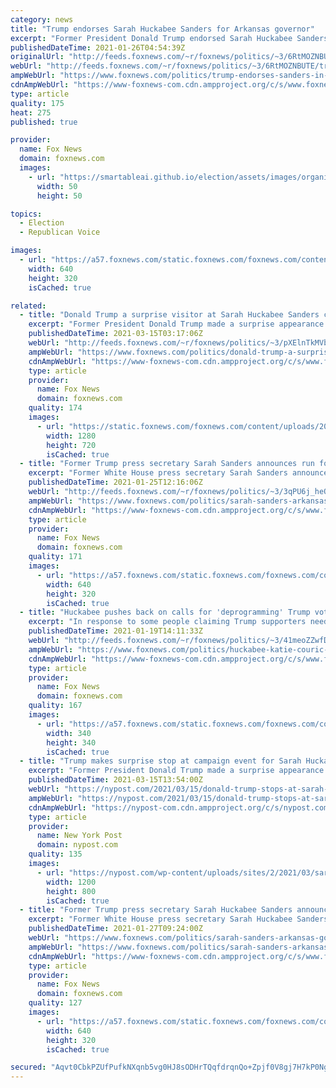 ```yaml
---
category: news
title: "Trump endorses Sarah Huckabee Sanders for Arkansas governor"
excerpt: "Former President Donald Trump endorsed Sarah Huckabee Sanders in her run for Arkansas governor on Monday night."
publishedDateTime: 2021-01-26T04:54:39Z
originalUrl: "http://feeds.foxnews.com/~r/foxnews/politics/~3/6RtMOZNBUTE/trump-endorses-sanders-in-run-for-arkansas-governor"
webUrl: "http://feeds.foxnews.com/~r/foxnews/politics/~3/6RtMOZNBUTE/trump-endorses-sanders-in-run-for-arkansas-governor"
ampWebUrl: "https://www.foxnews.com/politics/trump-endorses-sanders-in-run-for-arkansas-governor.amp"
cdnAmpWebUrl: "https://www-foxnews-com.cdn.ampproject.org/c/s/www.foxnews.com/politics/trump-endorses-sanders-in-run-for-arkansas-governor.amp"
type: article
quality: 175
heat: 275
published: true

provider:
  name: Fox News
  domain: foxnews.com
  images:
    - url: "https://smartableai.github.io/election/assets/images/organizations/foxnews.com-50x50.jpg"
      width: 50
      height: 50

topics:
  - Election
  - Republican Voice

images:
  - url: "https://a57.foxnews.com/static.foxnews.com/foxnews.com/content/uploads/2021/01/640/320/Trump-Sanders-Split.jpg?ve=1&tl=1"
    width: 640
    height: 320
    isCached: true

related:
  - title: "Donald Trump a surprise visitor at Sarah Huckabee Sanders campaign event"
    excerpt: "Former President Donald Trump made a surprise appearance at a weekend campaign event for Sarah Huckabee Sanders in her run for Arkansas governor. "
    publishedDateTime: 2021-03-15T03:17:06Z
    webUrl: "http://feeds.foxnews.com/~r/foxnews/politics/~3/pXElnTkMVbQ/donald-trump-a-surprise-visitor-at-sarah-huckabee-sanders-campaign-event"
    ampWebUrl: "https://www.foxnews.com/politics/donald-trump-a-surprise-visitor-at-sarah-huckabee-sanders-campaign-event.amp"
    cdnAmpWebUrl: "https://www-foxnews-com.cdn.ampproject.org/c/s/www.foxnews.com/politics/donald-trump-a-surprise-visitor-at-sarah-huckabee-sanders-campaign-event.amp"
    type: article
    provider:
      name: Fox News
      domain: foxnews.com
    quality: 174
    images:
      - url: "https://static.foxnews.com/foxnews.com/content/uploads/2021/01/Trump-Sanders-Split.jpg"
        width: 1280
        height: 720
        isCached: true
  - title: "Former Trump press secretary Sarah Sanders announces run for Arkansas governor"
    excerpt: "Former White House press secretary Sarah Sanders announced Monday that she is running for governor of Arkansas in 2022."
    publishedDateTime: 2021-01-25T12:16:06Z
    webUrl: "http://feeds.foxnews.com/~r/foxnews/politics/~3/3qPU6j_heOg/sarah-sanders-arkansas-governor-2022"
    ampWebUrl: "https://www.foxnews.com/politics/sarah-sanders-arkansas-governor-2022.amp"
    cdnAmpWebUrl: "https://www-foxnews-com.cdn.ampproject.org/c/s/www.foxnews.com/politics/sarah-sanders-arkansas-governor-2022.amp"
    type: article
    provider:
      name: Fox News
      domain: foxnews.com
    quality: 171
    images:
      - url: "https://a57.foxnews.com/static.foxnews.com/foxnews.com/content/uploads/2018/10/640/320/ContentBroker_contentid-50874bbaf3f945169c8bbc16719e49e5.png?ve=1&tl=1"
        width: 640
        height: 320
        isCached: true
  - title: "Huckabee pushes back on calls for 'deprogramming' Trump voters: 'The cult of the left'"
    excerpt: "In response to some people claiming Trump supporters need to be \"deprogrammed,\" Fox News contributor Mike Huckabee on Tuesday explained why people voted for the former reality TV star to lead the country."
    publishedDateTime: 2021-01-19T14:11:33Z
    webUrl: "http://feeds.foxnews.com/~r/foxnews/politics/~3/41meoZZwfDI/huckabee-katie-couric-deprogram-trump-voters-cult"
    ampWebUrl: "https://www.foxnews.com/politics/huckabee-katie-couric-deprogram-trump-voters-cult.amp"
    cdnAmpWebUrl: "https://www-foxnews-com.cdn.ampproject.org/c/s/www.foxnews.com/politics/huckabee-katie-couric-deprogram-trump-voters-cult.amp"
    type: article
    provider:
      name: Fox News
      domain: foxnews.com
    quality: 167
    images:
      - url: "https://a57.foxnews.com/static.foxnews.com/foxnews.com/content/uploads/2020/10/340/340/image-5.png?ve=1&tl=1"
        width: 340
        height: 340
        isCached: true
  - title: "Trump makes surprise stop at campaign event for Sarah Huckabee Sanders"
    excerpt: "Former President Donald Trump made a surprise appearance at a campaign event for Sarah Huckabee Sanders, his former press secretary and current Republican candidate for governor in Arkansas."
    publishedDateTime: 2021-03-15T13:54:00Z
    webUrl: "https://nypost.com/2021/03/15/donald-trump-stops-at-sarah-huckabee-sanders-campaign-event/"
    ampWebUrl: "https://nypost.com/2021/03/15/donald-trump-stops-at-sarah-huckabee-sanders-campaign-event/amp/"
    cdnAmpWebUrl: "https://nypost-com.cdn.ampproject.org/c/s/nypost.com/2021/03/15/donald-trump-stops-at-sarah-huckabee-sanders-campaign-event/amp/"
    type: article
    provider:
      name: New York Post
      domain: nypost.com
    quality: 135
    images:
      - url: "https://nypost.com/wp-content/uploads/sites/2/2021/03/sarah-huckabee-sanders-event-77.jpg?quality=90&strip=all&w=1200"
        width: 1200
        height: 800
        isCached: true
  - title: "Former Trump press secretary Sarah Huckabee Sanders announces run for Arkansas governor"
    excerpt: "Former White House press secretary Sarah Huckabee Sanders announced Monday that she is running for governor of Arkansas in 2022."
    publishedDateTime: 2021-01-27T09:24:00Z
    webUrl: "https://www.foxnews.com/politics/sarah-sanders-arkansas-governor-2022"
    ampWebUrl: "https://www.foxnews.com/politics/sarah-sanders-arkansas-governor-2022.amp"
    cdnAmpWebUrl: "https://www-foxnews-com.cdn.ampproject.org/c/s/www.foxnews.com/politics/sarah-sanders-arkansas-governor-2022.amp"
    type: article
    provider:
      name: Fox News
      domain: foxnews.com
    quality: 127
    images:
      - url: "https://a57.foxnews.com/static.foxnews.com/foxnews.com/content/uploads/2018/10/640/320/ContentBroker_contentid-50874bbaf3f945169c8bbc16719e49e5.png?ve=1&tl=1"
        width: 640
        height: 320
        isCached: true

secured: "Aqvt0CbkPZUfPufkNXqnb5vg0HJ8sODHrTQqfdrqnQo+Zpjf0V8gj7H7kP0NgpwNkEDnp3AP3iG11vGqIhK8P0KQO0QX68zUJU2uxmLCKvibnZ3hjCeff4rUzpBJHi1nd5CQ9KeYM+w+/D10AxtPmyJyHfmkLWsbKssKUV+UYdVNZLM+qwjrrB6VXAyqU0sgupmJL9yO2Gyh2NFNP4fxIhe/AFp8CMgviwMq/vKn0QtU3JlSR1YXKuLDo5fO1bzDvHsOYsmeW+cdiHQiW76fm0yWHGM12pTpI/NsE6+ckadRBLDe7IQfEHPXId/JQIK23/v7iPrGl69f2YZ0av5LeTdswvzpJipet9tHfNiNW24=;0nee1PnD35z+WlQu06Ll4A=="
---
```


